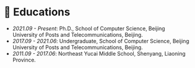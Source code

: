 
# 📖 Educations
- *2021.09 - Present*: Ph.D., School of Computer Science, Beijing University of Posts and Telecommunications, Beijing.
- *2017.09 - 2021.06*: Undergraduate, School of Computer Science, Beijing University of Posts and Telecommunications, Beijing.
- *2011.09 - 2017.06*: Northeast Yucai Middle School, Shenyang, Liaoning Province.

<!-- # 💬 Invited Talks
- *2022.02*, Hosted MLNLP seminar \| [\[Video\]](https://www.bilibili.com/video/BV1wF411x7qh)
- *2021.06*, Audio & Speech Synthesis, Huawei internal talk
- *2021.03*, Non-autoregressive Speech Synthesis, PaperWeekly & biendata \| [\[video\]](https://www.bilibili.com/video/BV1uf4y1t7Hr/)
- *2020.12*, Non-autoregressive Speech Synthesis, Huawei Noah's Ark Lab internal talk

# 💻 Internships
- *2021.06 - 2021.09*, Alibaba, Hangzhou.
- *2019.05 - 2020.02*, [EnjoyMusic](https://enjoymusic.ai/), Hangzhou.
- *2019.02 - 2019.05*, [YiWise](https://www.yiwise.com/), Hangzhou.
- *2018.08 - 2019.02*, [MSRA, machine learning Group](https://www.microsoft.com/en-us/research/group/machine-learning-research-group/), Beijing.
- *2018.01 - 2018.06*, [NetEase, AI department](https://hr.163.com/zc/12-ai/index.html), Hangzhou.
- *2017.08 - 2018.12*, DashBase (acquired by [Cisco](https://blogs.cisco.com/news/349511)), Hangzhou. -->

<script type='text/javascript' id='clustrmaps' src='//cdn.clustrmaps.com/map_v2.js?cl=ffffff&w=100&t=tt&d=HOFE_czYersfLKGQKiWHIwxrOAQH38TF35RVQdAYNJU&co=2d78ad&cmo=3acc3a&cmn=ff5353&ct=ffffff'></script>

